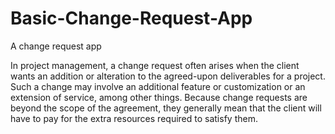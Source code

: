 # Basic-Change-Request-App
A change request app

In project management, a change request often arises when the client wants an addition or alteration to the agreed-upon
deliverables for a project. Such a change may involve an additional feature or customization or an extension of service,
among other things. Because change requests are beyond the scope of the agreement, they generally mean that the client
will have to pay for the extra resources required to satisfy them.

